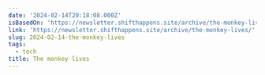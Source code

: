 ```yaml
---
date: '2024-02-14T20:18:08.000Z'
isBasedOn: 'https://newsletter.shifthappens.site/archive/the-monkey-lives/'
link: 'https://newsletter.shifthappens.site/archive/the-monkey-lives/'
slug: 2024-02-14-the-monkey-lives
tags:
  - tech
title: The monkey lives
---
```


